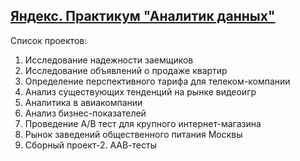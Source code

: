 ## [Яндекс. Практикум "Аналитик данных"](https://praktikum.yandex.ru/data-analyst/)

Cписок проектов:  
1. Исследование надежности заемщиков  
2. Исследование объявлений о продаже квартир  
3. Определение перспективного тарифа для телеком-компании
4. Анализ существующих тенденций на рынке видеоигр
5. Аналитика в авиакомпании
6. Анализ бизнес-показателей
7. Проведение A/B тест для крупного интернет-магазина
8. Рынок заведений общественного питания Москвы
9. Сборный проект-2. ААВ-тесты
